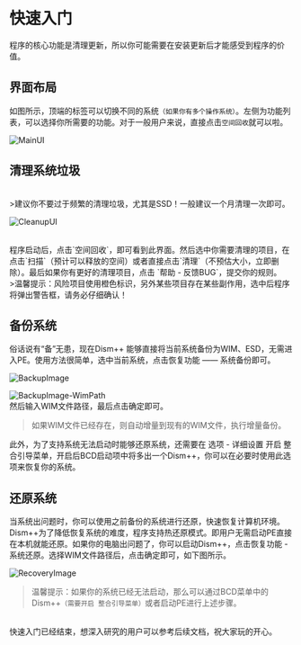 # 快速入门
程序的核心功能是清理更新，所以你可能需要在安装更新后才能感受到程序的价值。

## 界面布局
如图所示，顶端的标签可以切换不同的系统`（如果你有多个操作系统）`。左侧为功能列表，可以选择你所需要的功能。对于一般用户来说，直接点击`空间回收`就可以啦。

![MainUI](./images/MainUI.png)

## 清理系统垃圾
<br>
>建议你不要过于频繁的清理垃圾，尤其是SSD！一般建议一个月清理一次即可。

![CleanupUI](./images/CleanupUI.png)

<br>
程序启动后，点击`空间回收`，即可看到此界面。然后选中你需要清理的项目，在点击`扫描`（预计可以释放的空间）或者直接点击`清理`（不预估大小，立即删除）。最后如果你有更好的清理项目，点击 `帮助 - 反馈BUG`，提交你的规则。

<br>
>温馨提示：风险项目使用橙色标识，另外某些项目存在某些副作用，选中后程序将弹出警告框，请务必仔细确认！

## 备份系统
俗话说有“备”无患，现在Dism++ 能够直接将当前系统备份为WIM、ESD，无需进入PE。使用方法很简单，选中当前系统，点击恢复功能 —— 系统备份即可。

![BackupImage](./images/BackupImage.png)

![BackupImage-WimPath](./images/BackupImage-WimPath.png)
<br>然后输入WIM文件路径，最后点击确定即可。
>如果WIM文件已经存在，则自动增量到现有的WIM文件，执行增量备份。

此外，为了支持系统无法启动时能够还原系统，还需要在 选项 - 详细设置 开启 整合引导菜单，开启后BCD启动项中将多出一个Dism++，你可以在必要时使用此选项来恢复你的系统。

## 还原系统
当系统出问题时，你可以使用之前备份的系统进行还原，快速恢复计算机环境。Dism++为了降低恢复系统的难度，程序支持热还原模式。即用户无需启动PE直接在本机就能还原。如果你的电脑出问题了，你可以启动Dism++，点击恢复功能 -
系统还原。选择WIM文件路径后，点击确定即可，如下图所示。

![RecoveryImage](./images/RecoveryImage.png)

>温馨提示：如果你的系统已经无法启动，那么可以通过BCD菜单中的Dism++`（需要开启 整合引导菜单）`或者启动PE进行上述步骤。

<br>快速入门已经结束，想深入研究的用户可以参考后续文档，祝大家玩的开心。
